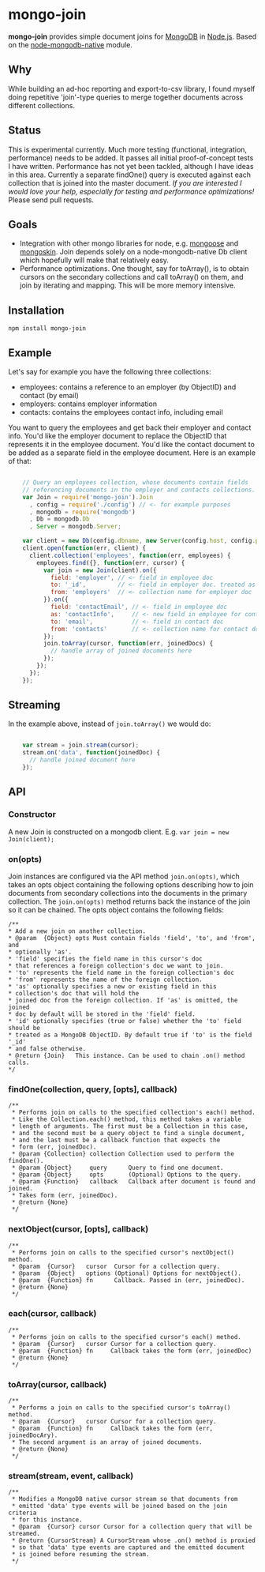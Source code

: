 # mongo-join

__mongo-join__ provides simple document joins for [MongoDB](http://www.mongodb.org/) in [Node.js](http://nodejs.org/). Based on the [node-mongodb-native](https://github.com/mongodb/node-mongodb-native) module.

## Why

While building an ad-hoc reporting and export-to-csv library, I found myself doing repetitive 'join'-type queries to merge together documents across different collections. 

## Status

This is experimental currently. Much more testing (functional, integration, performance) needs to be added. It passes all initial proof-of-concept tests I have written. Performance has not yet been tackled, although I have ideas in this area. Currently a separate findOne() query is executed against each collection that is joined into the master document. *If you are interested I would love your help, especially for testing and performance optimizations!* Please send pull requests.

## Goals

- Integration with other mongo libraries for node, e.g. [mongoose](http://mongoosejs.com/) and [mongoskin](https://github.com/kissjs/node-mongoskin). Join depends solely on a node-mongodb-native Db client which hopefully will make that relatively easy.
- Performance optimizations. One thought, say for toArray(), is to obtain cursors on the secondary collections and call toArray() on them, and join by iterating and mapping. This will be more memory intensive.

## Installation

```npm install mongo-join```

## Example

Let's say for example you have the following three collections:

- employees: contains a reference to an employer (by ObjectID) and contact (by email)
- employers: contains employer information
- contacts: contains the employees contact info, including email

You want to query the employees and get back their employer and contact info. You'd like the employer document to replace the ObjectID that represents it in the employee document. You'd like the contact document to be added as a separate field in the employee document. Here is an example of that:

```javascript

    // Query an employees collection, whose documents contain fields
    // referencing documents in the employer and contacts collections.
    var Join = require('mongo-join').Join
      , config = require('./config') // <- for example purposes
      , mongodb = require('mongodb')
      , Db = mongodb.Db
      , Server = mongodb.Server;

    var client = new Db(config.dbname, new Server(config.host, config.port));
    client.open(function(err, client) {
      client.collection('employees', function(err, employees) {
        employees.find({}, function(err, cursor) {
          var join = new Join(client).on({
            field: 'employer', // <- field in employee doc
            to: '_id',         // <- field in employer doc. treated as ObjectID automatically.
            from: 'employers'  // <- collection name for employer doc
          }).on({
            field: 'contactEmail', // <- field in employee doc
            as: 'contactInfo',     // <- new field in employee for contact doc
            to: 'email',           // <- field in contact doc
            from: 'contacts'       // <- collection name for contact doc
          });          
          join.toArray(cursor, function(err, joinedDocs) {
            // handle array of joined documents here
          });
        });
      });  
    });
```

## Streaming

In the example above, instead of ```join.toArray()``` we would do:

```javascript

    var stream = join.stream(cursor);
    stream.on('data', function(joinedDoc) {
      // handle joined document here
    });
```

## API

### Constructor

A new Join is constructed on a mongodb client. E.g. ```var join = new Join(client);```

### on(opts)

Join instances are configured via the API method ```join.on(opts)```, which takes an opts object containing the following options describing how to join documents from secondary collections into the documents in the primary collection. The ```join.on(opts)``` method returns back the instance of the join so it can be chained. The opts object contains the following fields:

    /**
    * Add a new join on another collection.
    * @param  {Object} opts Must contain fields 'field', 'to', and 'from', and
    * optionally 'as'. 
    * 'field' specifies the field name in this cursor's doc
    * that references a foreign collection's doc we want to join. 
    * 'to' represents the field name in the foreign collection's doc
    * 'from' represents the name of the foreign collection. 
    * 'as' optionally specifies a new or existing field in this 
    * collection's doc that will hold the
    * joined doc from the foreign collection. If 'as' is omitted, the joined
    * doc by default will be stored in the 'field' field.
    * 'id' optionally specifies (true or false) whether the 'to' field should be
    * treated as a MongoDB ObjectID. By default true if 'to' is the field '_id'
    * and false otherwise.
    * @return {Join}   This instance. Can be used to chain .on() method calls.
    */

### findOne(collection, query, [opts], callback)

    /**
     * Performs join on calls to the specified collection's each() method.
     * Like the Collection.each() method, this method takes a variable
     * length of arguments. The first must be a Collection in this case, 
     * and the second must be a query object to find a single document,
     * and the last must be a callback function that expects the 
     * form (err, joinedDoc).
     * @param {Collection} collection Collection used to perform the findOne().
     * @param {Object}     query      Query to find one document.
     * @param {Object}     opts       (Optional) Options to the query.
     * @param {Function}   callback   Callback after document is found and joined.
     * Takes form (err, joinedDoc).
     * @return {None}
     */

### nextObject(cursor, [opts], callback)

    /**
     * Performs join on calls to the specified cursor's nextObject() method.
     * @param  {Cursor}   cursor  Cursor for a collection query.
     * @param  {Object}   options (Optional) Options for nextObject().
     * @param  {Function} fn      Callback. Passed in (err, joinedDoc).
     * @return {None}
     */

### each(cursor, callback)

    /**
     * Performs join on calls to the specified cursor's each() method.
     * @param  {Cursor}   cursor Cursor for a collection query.
     * @param  {Function} fn     Callback takes the form (err, joinedDoc)
     * @return {None}
     */

### toArray(cursor, callback)

    /**
     * Performs a join on calls to the specified cursor's toArray() method.
     * @param  {Cursor}   cursor Cursor for a collection query.
     * @param  {Function} fn     Callback takes the form (err, joinedDocAry).
     * The second argument is an array of joined documents.
     * @return {None}
     */

### stream(stream, event, callback)

    /**
     * Modifies a MongoDB native cursor stream so that documents from 
     * emitted 'data' type events will be joined based on the join criteria
     * for this instance.
     * @param  {Cursor} cursor Cursor for a collection query that will be streamed.
     * @return {CursorStream} A CursorStream whose .on() method is proxied
     * so that 'data' type events are captured and the emitted document
     * is joined before resuming the stream.
     */